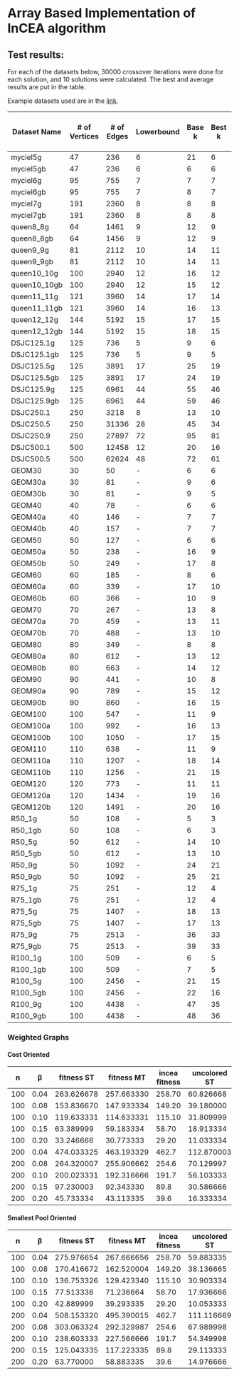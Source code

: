 # Array Based Implementation of InCEA algorithm
## Test results:
For each of the datasets below, 30000 crossover iterations were done for each solution, and 10 solutions were calculated. The best and average results are put in the table.

Example datasets used are in the [link](https://cedric.cnam.fr/~porumbed/graphs/).

| Dataset Name | # of Vertices |  # of Edges   | Lowerbound | Base k | Best k | Avg k | Best k Time | Avg k Time  | InCEA best k | InCEA Best k Time | vs InCEA |
| ------------ | ------------- | ------------- | ---------- | ------ | ------ | ----- | ----------- | ----------- | ------------ | ----------------- | -------- |
| myciel5g     | 47            | 236           | 6          | 21     | 6      | 6     | 0.001319    | 0.012312    | 6            | 4                 | 0 |
| myciel5gb    | 47            | 236           | 6          | 6      | 6      | 6     | 0.000114    | 0.000418    | 6            | 4                 | 0 |
| myciel6g     | 95            | 755           | 7          | 7      | 7      | 7     | 0.000271    | 0.000802    | 7            | 18                | 0 |
| myciel6gb    | 95            | 755           | 7          | 8      | 7      | 7     | 0.001039    | 0.002274    | 7            | 18                | 0 |
| myciel7g     | 191           | 2360          | 8          | 8      | 8      | 8     | 0.003168    | 0.084436    | 8            | 92                | 0 |
| myciel7gb    | 191           | 2360          | 8          | 8      | 8      | 8     | 0.009583    | 0.061997    | 8            | 92                | 0 |
| queen8_8g    | 64            | 1461          | 9          | 12     | 9      | 9.3   | 5.187420    | 14.855558   | 9            | 19                | 0 |
| queen8_8gb   | 64            | 1456          | 9          | 12     | 9      | 9.7   | 9.518243    | 6.450644    | 9            | 19                | 0 |
| queen9_9g    | 81            | 2112          | 10         | 14     | 11     | 11    | 0.665803    | 3.351502    | 11           | 38                | 0 |
| queen9_9gb   | 81            | 2112          | 10         | 14     | 11     | 11    | 0.432868    | 5.431758    | 11           | 37                | 0 |
| queen10_10g  | 100           | 2940          | 12         | 16     | 12     | 12.3  | 21.121635   | 41.985176   | 13           | 76                | -1 |
| queen10_10gb | 100           | 2940          | 12         | 15     | 12     | 12.4  | 21.346375   | 28.228756   | 13           | 74                | -1 |
| queen11_11g  | 121           | 3960          | 14         | 17     | 14     | 14    | 0.385030    | 9.620286    | 14           | 124               | 0 |
| queen11_11gb | 121           | 3960          | 14         | 16     | 13     | 13.9  | 241.550613  | 34.306416   | 14           | 127               | -1 |
| queen12_12g  | 144           | 5192          | 15         | 17     | 15     | 15    | 4.556559    | 58.346394   | 15           | 201               | 0 |
| queen12_12gb | 144           | 5192          | 15         | 18     | 15     | 15    | 1.195169    | 67.079979   | 15           | 201               | 0 |
| DSJC125.1g   | 125           | 736           | 5          | 9      | 6      | 6     | 0.158369    | 0.509149    | 6            | 27                | 0 |
| DSJC125.1gb  | 125           | 736           | 5          | 9      | 5      | 5.8   | 39.638641   | 9.460215    | 6            | 28                | -1 |
| DSJC125.5g   | 125           | 3891          | 17         | 25     | 19     | 19.9  | 136.470169  | 47.749027   | 20           | 277               | -1 |
| DSJC125.5gb  | 125           | 3891          | 17         | 24     | 19     | 19.9  | 294.306549  | 48.349617   | 20           | 280               | -1 |
| DSJC125.9g   | 125           | 6961          | 44         | 55     | 46     | 47.1  | 400.649689  | 373.577789  | 46           | 1315              | 0 |
| DSJC125.9gb  | 125           | 6961          | 44         | 59     | 46     | 46.7  | 2.316536    | 155.568420  | 45           | 1233              | +1 |
| DSJC250.1    | 250           | 3218          | 8          | 13     | 10     | 10    | 0.516613    | 16.056009   | -            | -                 | - |
| DSJC250.5    | 250           | 31336         | 28         | 45     | 34     | 34.9  | 1714.946289 | 521.437866  | -            | -                 | - |
| DSJC250.9    | 250           | 27897         | 72         | 95     | 81     | 81.7  | 6231.286621 | 4073.640625 | -            | -                 | - |
| DSJC500.1    | 500           | 12458         | 12         | 20     | 16     | 16    | 67.633827   | 189.071716  | -            | -                 | - |
| DSJC500.5    | 500           | 62624         | 48         | 72     | 61     | 61.3  | 5548.678223 | 12940.805664| -            | -                 | - |
| GEOM30       | 30            | 50            | -          | 6      | 6      | 6     | 0.000036    | 0.000063    | 6            | 1                 | 0 |
| GEOM30a      | 30            | 81            | -          | 9      | 6      | 6     | 0.000021    | 0.000129    | 6            | 1                 | 0 |
| GEOM30b      | 30            | 81            | -          | 9      | 5      | 5     | 0.000061    | 0.000244    | 5            | 1                 | 0 |
| GEOM40       | 40            | 78            | -          | 6      | 6      | 6     | 0.000081    | 0.000106    | 6            | 2                 | 0 |
| GEOM40a      | 40            | 146           | -          | 7      | 7      | 7     | 0.000139    | 0.000275    | 7            | 4                 | 0 |
| GEOM40b      | 40            | 157           | -          | 7      | 7      | 7     | 0.000055    | 0.007015    | 7            | 4                 | 0 |
| GEOM50       | 50            | 127           | -          | 6      | 6      | 6     | 0.000129    | 0.000182    | 6            | 4                 | 0 |
| GEOM50a      | 50            | 238           | -          | 16     | 9      | 9     | 0.000881    | 0.006195    | 9            | 9                 | 0 |
| GEOM50b      | 50            | 249           | -          | 17     | 8      | 8     | 0.001139    | 0.007257    | 8            | 8                 | 0 |
| GEOM60       | 60            | 185           | -          | 8      | 6      | 6     | 0.000231    | 0.000612    | 6            | 6                 | 0 |
| GEOM60a      | 60            | 339           | -          | 17     | 10     | 10    | 0.001566    | 0.004856    | 10           | 16                | 0 |
| GEOM60b      | 60            | 366           | -          | 10     | 9      | 9     | 0.000499    | 0.006665    | 9            | 14                | 0 |
| GEOM70       | 70            | 267           | -          | 13     | 8      | 8     | 0.000906    | 0.007245    | 8            | 13                | 0 |
| GEOM70a      | 70            | 459           | -          | 13     | 11     | 11    | 0.000663    | 0.002712    | 11           | 26                | 0 |
| GEOM70b      | 70            | 488           | -          | 13     | 10     | 10    | 0.001112    | 0.019757    | 10           | 23                | 0 |
| GEOM80       | 80            | 349           | -          | 8      | 8      | 8     | 0.000361    | 0.006483    | 8            | 19                | 0 |
| GEOM80a      | 80            | 612           | -          | 13     | 12     | 12    | 0.000462    | 0.009771    | 12           | 41                | 0 |
| GEOM80b      | 80            | 663           | -          | 14     | 12     | 12    | 0.025344    | 0.098135    | 12           | 38                | 0 |
| GEOM90       | 90            | 441           | -          | 10     | 8      | 8     | 0.002733    | 0.022595    | 8            | 22                | 0 |
| GEOM90a      | 90            | 789           | -          | 15     | 12     | 12    | 0.055546    | 0.188447    | 13           | 61                | -1 |
| GEOM90b      | 90            | 860           | -          | 16     | 15     | 15    | 0.000686    | 0.020738    | 15           | 74                | 0 |
| GEOM100      | 100           | 547           | -          | 11     | 9      | 9     | 0.002166    | 0.018183    | 9            | 34                | 0 |
| GEOM100a     | 100           | 992           | -          | 16     | 13     | 13    | 0.009455    | 0.889483    | 14           | 86                | -1 |
| GEOM100b     | 100           | 1050          | -          | 17     | 15     | 15    | 0.000683    | 0.047204    | 15           | 96                | 0 |
| GEOM110      | 110           | 638           | -          | 11     | 9      | 9     | 0.031016    | 0.067601    | 9            | 42                | 0 |
| GEOM110a     | 110           | 1207          | -          | 18     | 14     | 14    | 0.035266    | 0.178207    | 15           | 118               | -1 |
| GEOM110b     | 110           | 1256          | -          | 21     | 15     | 15    | 0.253451    | 2.321646    | 16           | 128               | -1 |
| GEOM120      | 120           | 773           | -          | 11     | 11     | 11    | 0.002152    | 0.018155    | 11           | 70                | 0 |
| GEOM120a     | 120           | 1434          | -          | 19     | 16     | 16    | 0.033769    | 0.065743    | 17           | 174               | -1 |
| GEOM120b     | 120           | 1491          | -          | 20     | 16     | 16    | 0.781232    | 4.942769    | 17           | 171               | -1 |
| R50_1g       | 50            | 108           | -          | 5      | 3      | 3     | 0.001816    | 0.031636    | 3            | 1                 | 0 |
| R50_1gb      | 50            | 108           | -          | 6      | 3      | 3     | 0.000116    | 0.034527    | 3            | 1                 | 0 |
| R50_5g       | 50            | 612           | -          | 14     | 10     | 10    | 0.039998    | 0.203349    | 10           | 12                | 0 |
| R50_5gb      | 50            | 612           | -          | 13     | 10     | 10    | 0.006020    | 0.121160    | 10           | 13                | 0 |
| R50_9g       | 50            | 1092          | -          | 24     | 21     | 21    | 0.074628    | 0.626682    | 21           | 47                | 0 |
| R50_9gb      | 50            | 1092          | -          | 25     | 21     | 21    | 0.003569    | 0.456016    | 21           | 48                | 0 |
| R75_1g       | 75            | 251           | -          | 12     | 4      | 4     | 0.231119    | 0.318615    | 4            | 5                 | 0 |
| R75_1gb      | 75            | 251           | -          | 12     | 4      | 4     | 0.029176    | 0.190424    | 4            | 5                 | 0 |
| R75_5g       | 75            | 1407          | -          | 18     | 13     | 13.1  | 0.070714    | 18.923162   | 13           | 49                | 0 |
| R75_5gb      | 75            | 1407          | -          | 17     | 13     | 13    | 4.597503    | 25.823584   | 13           | 48                | 0 |
| R75_9g       | 75            | 2513          | -          | 36     | 33     | 33.3  | 0.110144    | 3.737535    | 33           | 453               | 0 |
| R75_9gb      | 75            | 2513          | -          | 39     | 33     | 33.2  | 0.053821    | 12.238136   | 33           | 453               | 0 |
| R100_1g      | 100           | 509           | -          | 6      | 5      | 5     | 0.501476    | 1.623216    | 5            | 15                | 0 |
| R100_1gb     | 100           | 509           | -          | 7      | 5      | 5     | 0.983009    | 2.158888    | 5            | 14                | 0 |
| R100_5g      | 100           | 2456          | -          | 21     | 15     | 16    | 76.904816   | 70.712448   | 15           | 109               | 0 |
| R100_5gb     | 100           | 2456          | -          | 22     | 16     | 16.1  | 1.627437    | 36.177773   | 15           | 105               | +1 |
| R100_9g      | 100           | 4438          | -          | 47     | 35     | 36.4  | 379.282532  | 112.904152  | 36           | 510               | -1 |
| R100_9gb     | 100           | 4438          | -          | 48     | 36     | 36.5  | 19.626348   | 84.106964   | 36           | 527               | 0 |


### Weighted Graphs
#### Cost Oriented
|  n  |  β   | fitness ST | fitness MT | incea fitness | uncolored ST | uncolored MT | incea uncolored |  time ST  |   time MT   | incea time |
| --- | ---- | ---------- | ---------- | ------------- | ------------ | ------------ | --------------- | --------- | ----------- | ---------- |
| 100 | 0.04 | 263.626678 | 257.663330 | 258.70        | 60.826668    | 59.983334    | 60.8            | 3.148435  | 37.333954   | 1 |
| 100 | 0.08 | 153.836670 | 147.933334 | 149.20        | 39.180000    | 38.389999    | 39.3            | 6.442723  | 83.554565   | 2 |
| 100 | 0.10 | 119.633331 | 114.633331 | 115.10        | 31.809999    | 31.240000    | 31.9            | 7.643461  | 91.838806   | 2 |
| 100 | 0.15 | 63.389999  | 59.183334  | 58.70         | 18.913334    | 18.243334    | 18.6            | 8.642090  | 123.205276  | 4 |
| 100 | 0.20 | 33.246666  | 30.773333  | 29.20         | 11.033334    | 10.616667    | 10.6            | 9.441684  | 127.307816  | 6 |
| 200 | 0.04 | 474.033325 | 463.193329 | 462.7         | 112.870003   | 111.313332   | 112.6           | 29.734304 | 410.817535  | 1 |
| 200 | 0.08 | 264.320007 | 255.906662 | 254.6         | 70.129997    | 68.866669    | 70.3            | 59.783680 | 785.833923  | 2 |
| 200 | 0.10 | 200.023331 | 192.316666 | 191.7         | 56.103333    | 54.973331    | 56.6            | 71.328484 | 1004.764465 | 2 |
| 200 | 0.15 | 97.230003  | 92.343330  | 89.8          | 30.586666    | 29.840000    | 30.6            | 86.313568 | 1216.578613 | 4 |
| 200 | 0.20 | 45.733334  | 43.113335  | 39.6          | 16.333334    | 15.640000    | 15.8            | 87.825935 | 1063.731689 | 6 |

#### Smallest Pool Oriented
|  n  |  β   | fitness ST | fitness MT | incea fitness | uncolored ST | uncolored MT | incea uncolored |  time ST  |   time MT   | incea time |
| --- | ---- | ---------- | ---------- | ------------- | ------------ | ------------ | --------------- | --------- | ----------- | ---------- |
| 100 | 0.04 | 275.976654 | 267.666656 | 258.70        | 59.883335    | 59.323334    | 60.8            | 3.292642  | 42.840061   | 1 |
| 100 | 0.08 | 170.416672 | 162.520004 | 149.20        | 38.136665    | 37.496666    | 39.3            | 6.533813  | 83.930763   | 2 |
| 100 | 0.10 | 136.753326 | 129.423340 | 115.10        | 30.903334    | 30.296667    | 31.9            | 6.810046  | 98.535957   | 2 |
| 100 | 0.15 | 77.513336  | 71.236664  | 58.70         | 17.936666    | 17.283333    | 18.6            | 8.441469  | 125.168839  | 4 |
| 100 | 0.20 | 42.889999  | 39.293335  | 29.20         | 10.053333    | 9.703333     | 10.6            | 8.834410  | 123.646072  | 6 |
| 200 | 0.04 | 508.153320 | 495.390015 | 462.7         | 111.116669   | 109.836670   | 112.6           | 29.138779 | 388.982635  | 1 |
| 200 | 0.08 | 303.063324 | 292.329987 | 254.6         | 67.989998    | 67.066666    | 70.3            | 59.160034 | 827.850708  | 2 |
| 200 | 0.10 | 238.603333 | 227.566666 | 191.7         | 54.349998    | 53.206665    | 56.6            | 66.072670 | 1018.878784 | 2 |
| 200 | 0.15 | 125.043335 | 117.223335 | 89.8          | 29.113333    | 28.253334    | 30.6            | 91.662819 | 1177.686157 | 4 |
| 200 | 0.20 | 63.770000  | 58.883335  | 39.6          | 14.976666    | 14.593333    | 15.8            | 89.983505 | 1234.027344 | 6 |
